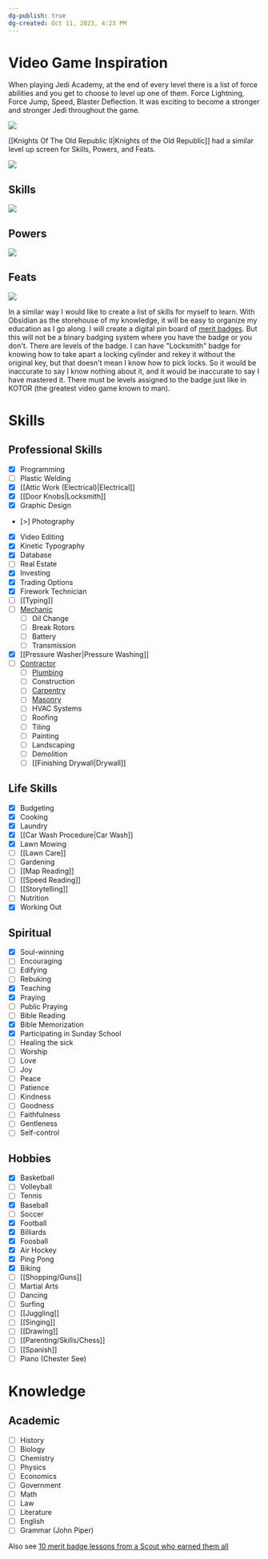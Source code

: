 ```yaml
---
dg-publish: true
dg-created: Oct 11, 2023, 4:23 PM
---
```


# Video Game Inspiration

When playing Jedi Academy, at the end of every level there is a list of force abilities and you get to choose to level up one of them. Force Lightning, Force Jump, Speed, Blaster Deflection. It was exciting to become a stronger and stronger Jedi throughout the game.

![](https://portforward.com/games/walkthroughs/Star-Wars-Jedi-Knight-Jedi-Academy/star-wars-jedi-knight-jedi-academy-6-small.webp)

[[Knights Of The Old Republic II|Knights of the Old Republic]] had a similar level up screen for Skills, Powers, and Feats.


![](https://i.redd.it/x8a2ohdacgu01.jpg)
## Skills

![](https://images.saymedia-content.com/.image/t_share/MTgwOTc0NTY5NDkyODUwMDI0/the-best-class-and-build-for-star-wars-knights-of-the-old-republic.jpg)
## Powers

![](https://i.imgur.com/ImK3n3k.png)

## Feats

![](https://deadlystream.com/downloads/screens/monthly_09_2014/3648cb4afa299a07b319709f647e203c-2014-09-16_00004.jpg)

In a similar way I would like to create a list of skills for myself to learn. With Obsidian as the storehouse of my knowledge, it will be easy to organize my education as I go along. I will create a digital pin board of [merit badges](https://www.scouting.org/skills/merit-badges/all/). But this will not be a binary badging system where you have the badge or you don't. There are levels of the badge. I can have "Locksmith" badge for knowing how to take apart a locking cylinder and rekey it without the original key, but that doesn't mean I know how to pick locks. So it would be inaccurate to say I know nothing about it, and it would be inaccurate to say I have mastered it. There must be levels assigned to the badge just like in KOTOR (the greatest video game known to man).

# Skills
## Professional Skills

- [x] Programming
- [ ] Plastic Welding
- [x] [[Attic Work (Electrical)|Electrical]]
- [x] [[Door Knobs|Locksmith]]
- [x] Graphic Design
- [>] Photography
- [x] Video Editing
- [x] Kinetic Typography
- [x] Database
- [ ] Real Estate
- [x] Investing
- [x] Trading Options
- [x] Firework Technician
- [ ] [[Typing]]
- [ ] [Mechanic](https://www.bls.gov/ooh/installation-maintenance-and-repair/automotive-service-technicians-and-mechanics.htm)
	- [ ] Oil Change
	- [ ] Break Rotors
	- [ ] Battery
	- [ ] Transmission
- [x] [[Pressure Washer|Pressure Washing]]
- [ ] [Contractor](https://www.bls.gov/ooh/construction-and-extraction/home.htm)
	- [ ] [Plumbing](https://www.bls.gov/ooh/construction-and-extraction/plumbers-pipefitters-and-steamfitters.htm)
	- [ ] Construction
	- [ ] [Carpentry](https://www.bls.gov/ooh/construction-and-extraction/carpenters.htm)
	- [ ] [Masonry](https://www.bls.gov/ooh/construction-and-extraction/brickmasons-blockmasons-and-stonemasons.htm)
	- [ ] HVAC Systems
	- [ ] Roofing
	- [ ] Tiling
	- [ ] Painting
	- [ ] Landscaping
	- [ ] Demolition
	- [ ] [[Finishing Drywall|Drywall]]

## Life Skills

- [x] Budgeting
- [x] Cooking
- [x] Laundry
- [x] [[Car Wash Procedure|Car Wash]]
- [x] Lawn Mowing
- [ ] [[Lawn Care]]
- [ ] Gardening
- [ ] [[Map Reading]]
- [ ] [[Speed Reading]]
- [ ] [[Storytelling]]
- [ ] Nutrition
- [x] Working Out

## Spiritual

- [x] Soul-winning
- [ ] Encouraging
- [ ] Edifying
- [ ] Rebuking
- [x] Teaching
- [x] Praying
- [ ] Public Praying
- [ ] Bible Reading
- [x] Bible Memorization
- [x] Participating in Sunday School
- [ ] Healing the sick
- [ ] Worship
- [ ] Love
- [ ] Joy
- [ ] Peace
- [ ] Patience
- [ ] Kindness
- [ ] Goodness
- [ ] Faithfulness
- [ ] Gentleness
- [ ] Self-control

## Hobbies

- [x] Basketball
- [ ] Volleyball
- [ ] Tennis
- [x] Baseball
- [ ] Soccer
- [x] Football
- [x] Billiards
- [x] Foosball
- [x] Air Hockey
- [x] Ping Pong
- [x] Biking
- [ ] [[Shopping/Guns]]
- [ ] Martial Arts
- [ ] Dancing
- [ ] Surfing
- [ ] [[Juggling]]
- [ ] [[Singing]]
- [ ] [[Drawing]]
- [ ] [[Parenting/Skills/Chess]]
- [ ] [[Spanish]]
- [ ] Piano (Chester See)

# Knowledge

## Academic

- [ ] History
- [ ] Biology
- [ ] Chemistry
- [ ] Physics
- [ ] Economics
- [ ] Government
- [ ] Math
- [ ] Law
- [ ] Literature
- [ ] English
- [ ] Grammar (John Piper)

Also see [10 merit badge lessons from a Scout who earned them all](https://blog.scoutingmagazine.org/2019/12/02/10-merit-badge-lessons-from-a-scout-who-earned-them-all/)